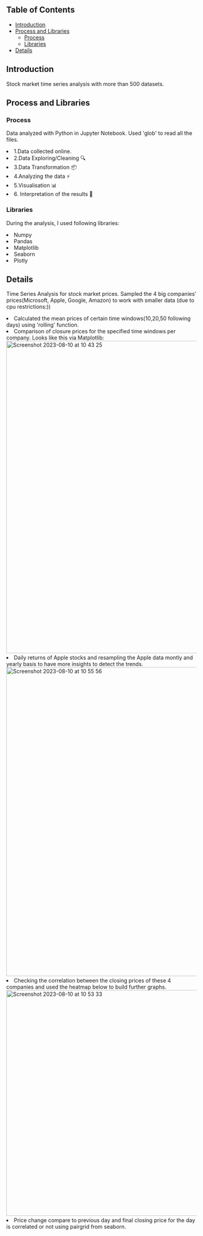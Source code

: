 ## Table of Contents
- [Introduction](#introduction)
- [Process and Libraries](#Process-and-libraries)
  - [Process](#Process)
  - [Libraries](#Libraries)
- [Details](#details)

## Introduction
Stock market time series analysis with more than 500 datasets. 

## Process and Libraries
### Process
Data analyzed with Python in Jupyter Notebook. Used 'glob' to read all the files.
 <li> 1.Data collected online.
 <li>2.Data Exploring/Cleaning 🔍
 <li>3.Data Transformation 📦
 <li>4.Analyzing the data ⚡️
 <li>5.Visualisation 📊
 <li>6. Interpretation of the results 🧠

### Libraries
During the analysis, I used following libraries:

<li>Numpy
<li>Pandas
<li>Matplotlib
<li>Seaborn
<li>Plotly
  
## Details

Time Series Analysis for stock market prices. Sampled the 4 big companies' prices(Microsoft, Apple, Google, Amazon) to work with smaller data (due to cpu restrictions:)) 
<li> Calculated the mean prices of certain time windows(10,20,50 following days) using 'rolling' function.
<li> Comparison of closure prices for the specified time windows per company. Looks like this via Matplotlib: 

<img width="826" alt="Screenshot 2023-08-10 at 10 43 25" src="https://github.com/lilalayla/Data_Analysis_Projects/assets/126274626/4f1602dc-7f5c-49f7-850a-b446e545bdeb">

  
<li> Daily returns of Apple stocks and resampling the Apple data montly and yearly basis to have more insights to detect the trends.

<img width="817" alt="Screenshot 2023-08-10 at 10 55 56" src="https://github.com/lilalayla/Data_Analysis_Projects/assets/126274626/a7e0bf8e-19fe-47fe-b819-8f8f783ef07b">


<li> Checking the correlation between the closing prices of these 4 companies and used the heatmap below to build further graphs.

<img width="597" alt="Screenshot 2023-08-10 at 10 53 33" src="https://github.com/lilalayla/Data_Analysis_Projects/assets/126274626/182901ec-8e4b-4bee-b3d5-3a3129a536af">

<li> Price change compare to previous day and final closing price for the day is correlated or not using pairgrid from seaborn.
